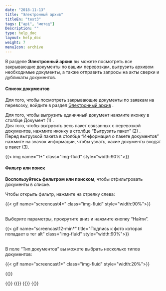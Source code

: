 ```yaml
---
date: "2018-11-13"
title: "Электронный архив"
titleEn: "test3"
tags: ["api", "метод"]
Description: ""
type: help_doc
layout: help_doc
weight: 7
menuIcon: archive
---
```


<div class="pixxett-alert pixxett-alert-icon alert4-light">
  <i class="fa fa-info-circle"></i>В разделе <b>Электронный архив</b> вы можете посмотреть все закрывающие документы по вашим перевозкам, выгрузить архивом необходимые документы, а также отправить запросы на акты сверки и дубликаты документов.
</div>

#### Список документов

Для того, чтобы посмотреть закрывающие документы по заявкам на перевозку, войдите в раздел <a href="https://my.fesco.com/archive" target="_blank">Электронный архив</a> .

Для того, чтобы выгрузить единичный документ нажмите иконку в столбце Документ (1) . <br/>
Для того, чтобы выгрузить весь пакет связанных с перевозкой документов, нажмите иконку в столбце “Выгрузить пакет” (2) . <br/>
Перед выгрузкой пакета в столбце “Информация о пакете документов” нажмите на значок информации, чтобы узнать, какие документы входят в пакет (3).

{{< img name="1*" class="img-fluid" style="width:90%">}} 
<br/>
#### Фильтр или поиск

**Воспользуйтесь фильтром или поиском**, чтобы отфильтровать документы в списке.
<br/>

Чтобы открыть фильтр, нажмите на стрелку слева:

{{< gif name="screencast4*" class="img-fluid" style="width:90%">}}

<br/>
Выберите параметры, прокрутите вниз и нажмите кнопку “Найти”.

{{< gif name="screencast12-min*" title="Подпись к фото которая попадает в тег alt" class="img-fluid" style="width:90%">}}

<br/>
В поле “Тип документов” вы можете выбрать несколько типов документов:

{{< gif name="screencast1*" class="img-fluid" style="width:20%">}}


{{<isHelpful>}}

{{<seeAlso>}}
    {{<seeAlsoItem link="/elar/act_requests/" text="Как подать запрос на акт сверки">}}
    {{<seeAlsoItem link="/elar/duplicated_documents_requests/" text="Как подать запрос на дубликаты документов">}}
{{</seeAlso>}}
